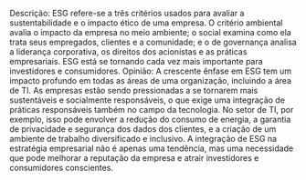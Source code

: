 Descrição: ESG refere-se a três critérios usados para avaliar a sustentabilidade e o impacto ético de uma empresa. O critério ambiental avalia o impacto da empresa no meio ambiente; o social examina como ela trata seus empregados, clientes e a comunidade; e o de governança analisa a liderança corporativa, os direitos dos acionistas e as práticas empresariais. ESG está se tornando cada vez mais importante para investidores e consumidores.
Opinião: A crescente ênfase em ESG tem um impacto profundo em todas as áreas de uma organização, incluindo a área de TI. As empresas estão sendo pressionadas a se tornarem mais sustentáveis e socialmente responsáveis, o que exige uma integração de práticas responsáveis também no campo da tecnologia. No setor de TI, por exemplo, isso pode envolver a redução do consumo de energia, a garantia de privacidade e segurança dos dados dos clientes, e a criação de um ambiente de trabalho diversificado e inclusivo. A integração de ESG na estratégia empresarial não é apenas uma tendência, mas uma necessidade que pode melhorar a reputação da empresa e atrair investidores e consumidores conscientes.
